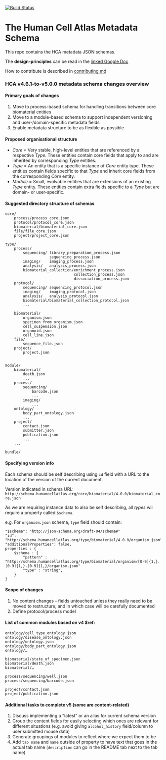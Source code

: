 [![Build Status](https://travis-ci.org/HumanCellAtlas/metadata-schema.svg)](https://travis-ci.org/HumanCellAtlas/metadata-schema)


# The Human Cell Atlas Metadata Schema

This repo contains the HCA metadata JSON schemas.

The **design-principles** can be read in the [linked Google Doc](https://docs.google.com/document/d/1eUVpYDLu2AxmxRw2ZUMM-jpKNxQudJbznNyNRp35nLc/edit?usp=sharing)

How to contribute is described in [contributing.md](https://github.com/HumanCellAtlas/metadata-schema/blob/master/contributing.md)


### HCA v4.6.1-to-v5.0.0 metadata schema changes overview

#### Primary goals of changes

1. Move to process-based schema for handling transitions between core biomaterial entities
1. Move to a module-based schema to support independent versioning and user-/domain-specific metadata fields
1. Enable metadata structure to be as flexible as possible

#### Proposed organisational structure 

* *Core* = Very stable, high-level entities that are referenced by a respective *Type*. These entities contain core fields that apply to and are inherited by corresponding *Type* entities.
* *Type* = An entity that is a specific instance of *Core* entity type. These entities contain fields specific to that *Type* and inherit core fields from the corresponding *Core* entity.
* *Module* = Small, evolvable entities that are extensions of an existing *Type* entity. These entities contain extra fields specific to a *Type* but are domain- or user-specific.

#### Suggested directory structure of schemas

```
core/
    process/process_core.json
    protocol/protocol_core.json
    biomaterial/biomaterial_core.json	
    file/file_core.json
    project/project_core.json
 
type/
    process/    
        sequencing/	library_preparation_process.json
                    sequencing_process.json
        imaging/    imaging_process.json
        analysis/   analysis_process.json
        biomaterial_collection/enrichment_process.json
                               collection_process.json
                               dissociation_process.json
    protocol/  
        sequencing/ sequencing_protocol.json
        imaging/	imaging_protocol.json
        analysis/	analysis_protocol.json
        biomaterial/biomaterial_collection_protocol.json
        ...
                  
    biomaterial/
        organism.json
        specimen_from_organism.json
        cell_suspension.json
        organoid.json
        cell_line.json
    file/		
        sequence_file.json
    project/	
        project.json

 
module/
    biomaterial/
        death.json
        ...
    process/
        sequencing/
            barcode.json
            ...
        imaging/
            ...
    ontology/
        body_part_ontology.json
        ...
    project/
        contact.json
        submitter.json
        publication.json
        ...
    ...

bundle/

```

#### Specifying version info

Each schema should be self describing using `id` field with a URL to the location of the version of the current document. 

Version indicated in schema URL: `http://schema.humancellatlas.org/core/biomaterial/4.0.0/biomaterial_core.json`

As we are requiring instance data to also be self describing, all *types* will require a property called `$schema`. 

e.g. For `organism.json` schema, `type` field should contain: 

``` 
"$schema": "http://json-schema.org/draft-04/schema#"
"id": "http://schema.humancellatlas.org/type/biomaterial/4.0.0/organism.json"
"additionalProperties": false,
properties : {
    $schema : {
        "pattern" : "http://schema.humancellatlas.org/type/biomaterial/organism/[0-9]{1,}.[0-9]{1,}.[0-9]{1,}/organism.json"
        "type" : "string",
    }
}
```

#### Scope of changes

1. No content changes - fields untouched unless they really need to be moved to restructure, and in which case will be carefully documented
1. Define protocol/process model

#### List of common modules based on v4 $ref:

```
ontology/cell_type_ontology.json
ontology/disease_ontology.json
ontology/ontology.json
ontology/body_part_ontology.json
ontology/…

biomaterial/state_of_specimen.json
biomaterial/death.json
biomaterial/…

process/sequencing/well.json 
process/sequencing/barcode.json

project/contact.json
project/publication.json
```

#### Additional tasks to complete v5 (some are content-related)

1. Discuss implementing a "latest" or an alias for current schema version
1. Group the content fields for easily selecting which ones are relevant for different situations (e.g. avoid giving `alcohol_history` field/column to user submitted mouse data)
1. Generate groupings of modules to reflect where we expect them to be
1. Add `tab name` and `name` outside of property to have text that goes in the actual tab name (`description` can go in the README tab next to the tab name)

